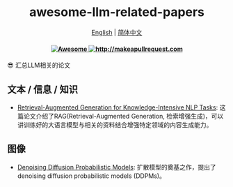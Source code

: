 <div align="center">
  <h1 align="center">awesome-llm-related-papers</h1>
  <p>
      <a href="https://github.com/InfiniteAICreations/awesome-llm-related-papers">English</a> | <a href="https://github.com/InfiniteAICreations/awesome-llm-related-papers/blob/main/README.zh_CN.md">简体中文</a>
  </p>

  <h4 align="center">
    <a href="https://awesome.re">
      <img src="https://awesome.re/badge.svg" alt="Awesome" />
    </a>
    <a href="http://makeapullrequest.com">
      <img src="https://img.shields.io/badge/PRs-welcome-brightgreen.svg?style=flat-square" alt="http://makeapullrequest.com" />
    </a>
  </h4>
</div>

😎 汇总LLM相关的论文

## 文本 / 信息 / 知识
- [Retrieval-Augmented Generation for Knowledge-Intensive NLP Tasks](https://arxiv.org/abs/2005.11401): 这篇论文介绍了RAG(Retrieval-Augmented Generation, 检索增强生成)，可以讲训练好的大语言模型与相关的资料结合增强特定领域的内容生成能力。

## 图像
- [Denoising Diffusion Probabilistic Models](https://arxiv.org/abs/2006.11239):  扩散模型的奠基之作，提出了denoising diffusion probabilistic models (DDPMs)。
